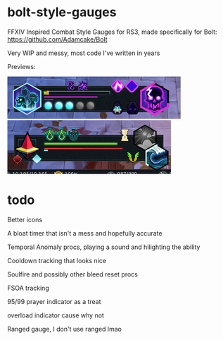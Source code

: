 # bolt-style-gauges
FFXIV Inspired Combat Style Gauges for RS3, made specifically for Bolt: https://github.com/Adamcake/Bolt

Very WIP and messy, most code I've written in years

Previews:

![This is Necromancy](/assets/preview-necromancy.png)
![This is Magic](/assets/preview-magic.png)

# todo
Better icons

A bloat timer that isn't a mess and hopefully accurate

Temporal Anomaly procs, playing a sound and hilighting the ability

Cooldown tracking that looks nice

Soulfire and possibly other bleed reset procs

FSOA tracking

95/99 prayer indicator as a treat

overload indicator cause why not

Ranged gauge, I don't use ranged lmao
